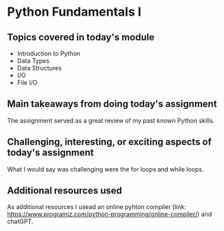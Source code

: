 # Python Fundamentals I

## Topics covered in today's module

* Introduction to Python
* Data Types
* Data Structures
* I/O
* File I/O

## Main takeaways from doing today's assignment
The assignment served as a great review of my past known Python skills.

## Challenging, interesting, or exciting aspects of today's assignment
What I would say was challenging were the for loops and while loops.

## Additional resources used 
As additional resources I usead an online pyhton compiler (link: https://www.programiz.com/python-programming/online-compiler/) and chatGPT. 

